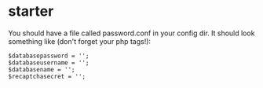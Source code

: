 # starter
You should have a file called password.conf in your config dir.
It should look something like (don't forget your php tags!):
```
$databasepassword = '';
$databaseusername = '';
$databasename = '';
$recaptchasecret = '';
```
